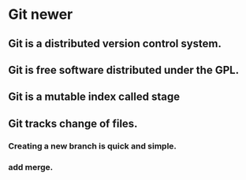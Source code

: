 # Git newer

## Git is a distributed version control system.

## Git is free software distributed under the GPL.

## Git is a mutable index called stage

## Git tracks change of files.

### Creating a new branch is quick and simple.

### add merge.
